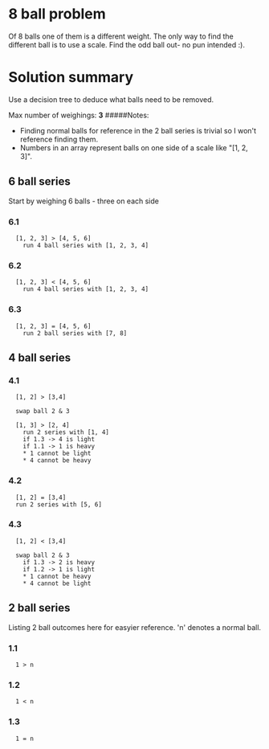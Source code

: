 # 8 ball problem
Of 8 balls one of them is a different weight.  The only way to find the different ball is to use a scale.  Find the odd ball out- no pun intended :).

# Solution summary
Use a decision tree to deduce what balls need to be removed.  

Max number of weighings: **3**
#####Notes:
- Finding normal balls for reference in the 2 ball series is trivial so I won't reference finding them.
- Numbers in an array represent balls on one side of a scale like "[1, 2, 3]".  


## 6 ball series 
Start by weighing 6 balls - three on each side

### 6.1
```
  [1, 2, 3] > [4, 5, 6]
    run 4 ball series with [1, 2, 3, 4]
```

### 6.2
```
  [1, 2, 3] < [4, 5, 6]
    run 4 ball series with [1, 2, 3, 4]
```

### 6.3
```
  [1, 2, 3] = [4, 5, 6]
    run 2 ball series with [7, 8]
```


## 4 ball series
### 4.1
```
  [1, 2] > [3,4]

  swap ball 2 & 3

  [1, 3] > [2, 4]
    run 2 series with [1, 4]
    if 1.3 -> 4 is light
    if 1.1 -> 1 is heavy
    * 1 cannot be light
    * 4 cannot be heavy
```

### 4.2
```
  [1, 2] = [3,4]
  run 2 series with [5, 6]
```

### 4.3
```
  [1, 2] < [3,4]

  swap ball 2 & 3
    if 1.3 -> 2 is heavy
    if 1.2 -> 1 is light
    * 1 cannot be heavy
    * 4 cannot be light
```


## 2 ball series
Listing 2 ball outcomes here for easyier reference.  'n' denotes a normal ball.

### 1.1
```
  1 > n
```

### 1.2
```
  1 < n
```

### 1.3
```
  1 = n
```

